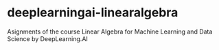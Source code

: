 # deeplearningai-linearalgebra
Asignments of the course Linear Algebra for Machine Learning and Data Science by DeepLearning.AI
